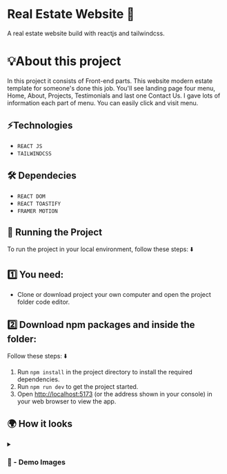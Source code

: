 # Real Estate Website 🏡
A real estate website build with reactjs and tailwindcss.

# 💡About this project 
In this project it consists of Front-end parts. This website modern estate template for someone's done this job. You'll see landing page four menu, Home, About, Projects, Testimonials and last one Contact Us. I gave lots of information each part of menu. You can easily click and visit menu.


## ⚡Technologies
* `REACT JS`
* `TAILWINDCSS`

## 🛠 Dependecies
* `REACT DOM`
* `REACT TOASTIFY`
* `FRAMER MOTION`

## 🚦 Running the Project

To run the project in your local environment, follow these steps: ⬇️

## 1️⃣ You need: 

- Clone or download project your own computer and open the project folder code editor.

## 2️⃣ Download npm packages and inside the folder:

Follow these steps: ⬇️

1. Run `npm install` in the project directory to install the required dependencies.
2. Run `npm run dev` to get the project started.
3. Open [http://localhost:5173](http://localhost:5173) (or the address shown in your console) in your web browser to view the app.

## 🌍 How it looks

<details>
<summary><h3> 📸 - Demo Images </h3></summary>


<img src='https://github.com/user-attachments/assets/c9d8b329-75ba-44b0-afc8-d05a109040a7' width="100%"/>

#

<img src='https://github.com/user-attachments/assets/4d9cdeaa-1383-4c25-981f-2d3ff096413b' width="100%"/>

#

<img src='https://github.com/user-attachments/assets/fdc54ed0-3aba-45e4-b39c-f6228eaa0a3d' width="100%"/>

#

<img src='https://github.com/user-attachments/assets/db480827-5504-40ac-b2ac-6625b0c0b578' width="100%"/>
![real-estate-4]()

#

<img src='https://github.com/user-attachments/assets/91e7ffc4-ab41-4b0f-847b-ea49dd62e10b' width="100%"/>


</details>
